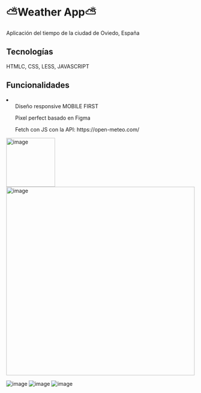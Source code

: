 # ⛅Weather App⛅

Aplicación del tiempo de la ciudad de Oviedo, España

<h2>Tecnologías</h2>

HTMLC, CSS, LESS, JAVASCRIPT

<H2>Funcionalidades</H2>
<li>
  <ul>Diseño responsive MOBILE FIRST</ul>
  <ul>Pixel perfect basado en Figma</ul>
  <ul>Fetch con JS con la API: https://open-meteo.com/</ul>
</li>

<img width="130" alt="image" src="https://github.com/user-attachments/assets/13ad3aaa-0b13-42f0-913a-748c5df6f649" />
<img width="502" alt="image" src="https://github.com/user-attachments/assets/fd5ed569-1b4b-46c2-a8d6-303d17e4dadc" />

![image](https://github.com/user-attachments/assets/daeee67e-34d3-46ec-9acd-fdf67d103aeb)
![image](https://github.com/user-attachments/assets/d1be8850-bf08-4ccd-8ded-ec94c862f7d9)
![image](https://github.com/user-attachments/assets/6050b615-b412-4b1b-9030-5e558e0247e1)








